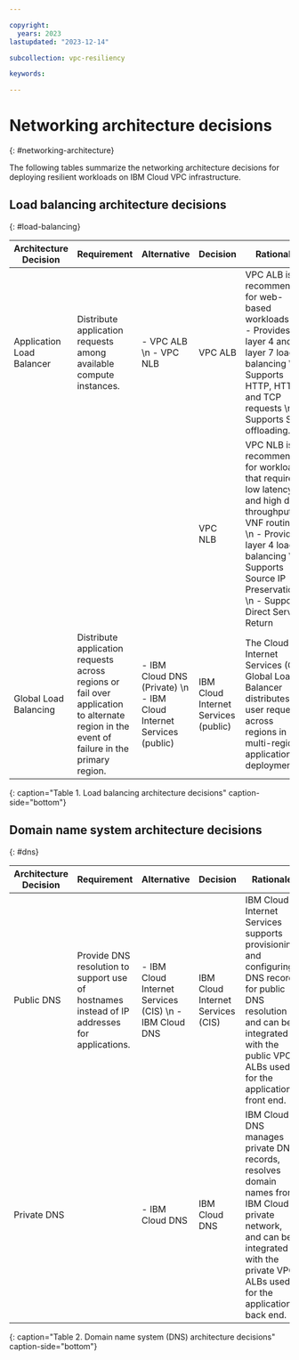 ```yaml
---

copyright:
  years: 2023
lastupdated: "2023-12-14"

subcollection: vpc-resiliency

keywords:

---
```


# Networking architecture decisions
{: #networking-architecture}

The following tables summarize the networking architecture decisions for deploying resilient workloads on IBM Cloud VPC infrastructure.

## Load balancing architecture decisions
{: #load-balancing}

| Architecture Decision | Requirement | Alternative | Decision | Rationale |
| -------------- | -------------- | -------------- | -------------- | -------------- |
| Application Load Balancer | Distribute application requests among available compute instances. | - VPC ALB \n - VPC NLB | VPC ALB | VPC ALB is recommended for web-based workloads. \n - Provides layer 4 and layer 7 load balancing \n - Supports HTTP, HTTPS, and TCP requests \n - Supports SSL offloading. |
| | | | VPC NLB | VPC NLB is recommended for workloads that require low latency and high data throughput or VNF routing. \n - Provides layer 4 load balancing \n - Supports Source IP Preservation \n - Supports Direct Server Return |
| Global Load Balancing | Distribute application requests across regions or fail over application to alternate region in the event of failure in the primary region. | - IBM Cloud DNS (Private) \n - IBM Cloud Internet Services (public) | IBM Cloud Internet Services (public) | The Cloud Internet Services (CIS) Global Load Balancer distributes user requests across regions in multi-region application deployments. |
{: caption="Table 1. Load balancing architecture decisions" caption-side="bottom"}

## Domain name system architecture decisions
{: #dns}

| Architecture Decision | Requirement | Alternative | Decision | Rationale |
| -------------- | -------------- | -------------- | -------------- | -------------- |
| Public DNS | Provide DNS resolution to support use of hostnames instead of IP addresses for applications. | - IBM Cloud Internet Services (CIS) \n - IBM Cloud DNS | IBM Cloud Internet Services (CIS) | IBM Cloud Internet Services supports provisioning and configuring DNS records for public DNS resolution and can be integrated with the public VPC ALBs used for the application's front end. |
| Private DNS | | - IBM Cloud DNS | IBM Cloud DNS | IBM Cloud DNS manages private DNS records, resolves domain names from IBM Cloud's private network, and can be integrated with the private VPC ALBs used for the application's back end. |
{: caption="Table 2. Domain name system (DNS) architecture decisions" caption-side="bottom"}
